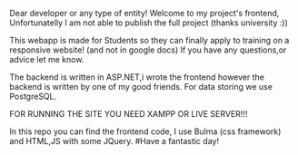 Dear developer or any type of entity!
Welcome to my project's frontend, Unfortunatelly I am not able to publish the full project (thanks university :))

This webapp is made for Students so they can finally apply to training on a responsive website! (and not in google docs)
If you have any questions,or advice let me know.

The backend is written in ASP.NET,i wrote the frontend however the backend is written by one of my good friends.
For data storing we use PostgreSQL.

FOR RUNNING THE SITE YOU NEED XAMPP OR LIVE SERVER!!!

In this repo you can find the frontend code, I use Bulma (css framework) and HTML,JS with some JQuery.
#Have a fantastic day!
